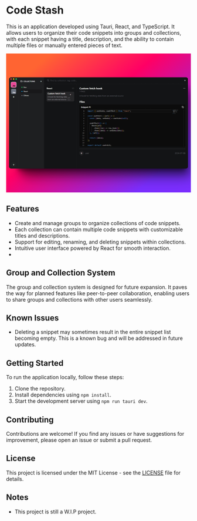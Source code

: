 # Code Stash

This is an application developed using Tauri, React, and TypeScript. It allows users to organize their code snippets into groups and collections, with each snippet having a title, description, and the ability to contain multiple files or manually entered pieces of text.

![Thumbnail image](/resources/thumbnail.png)

## Features

- Create and manage groups to organize collections of code snippets.
- Each collection can contain multiple code snippets with customizable titles and descriptions.
- Support for editing, renaming, and deleting snippets within collections.
- Intuitive user interface powered by React for smooth interaction.
- 
## Group and Collection System

The group and collection system is designed for future expansion. It paves the way for planned features like peer-to-peer collaboration, enabling users to share groups and collections with other users seamlessly.

## Known Issues

- Deleting a snippet may sometimes result in the entire snippet list becoming empty. This is a known bug and will be addressed in future updates.

## Getting Started

To run the application locally, follow these steps:

1. Clone the repository.
2. Install dependencies using `npm install`.
3. Start the development server using `npm run tauri dev`.

## Contributing

Contributions are welcome! If you find any issues or have suggestions for improvement, please open an issue or submit a pull request.

## License

This project is licensed under the MIT License - see the [LICENSE](LICENSE) file for details.

## Notes
- This project is still a W.I.P project.
